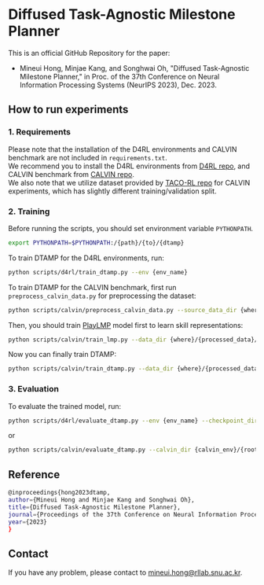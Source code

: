 # Diffused Task-Agnostic Milestone Planner

This is an official GitHub Repository for the paper:
- Mineui Hong, Minjae Kang, and Songhwai Oh, "Diffused Task-Agnostic Milestone Planner," in Proc. of the 37th Conference on Neural Information Processing Systems (NeurIPS 2023), Dec. 2023.

## How to run experiments

### 1. Requirements

Please note that the installation of the D4RL environments and CALVIN benchmark are not included in `requirements.txt`.  
We recommend you to install the D4RL environments from [D4RL repo](https://github.com/Farama-Foundation/D4RL),
and CALVIN benchmark from [CALVIN repo](https://github.com/mees/calvin).  
We also note that we utilize dataset provided by [TACO-RL repo](https://github.com/ErickRosete/tacorl) for CALVIN experiments,
which has slightly different training/validation split.

### 2. Training

Before running the scripts, you should set environment variable ```PYTHONPATH```.
```bash
export PYTHONPATH=$PYTHONPATH:/{path}/{to}/{dtamp}
```
To train DTAMP for the D4RL environments, run:
```bash
python scripts/d4rl/train_dtamp.py --env {env_name}
```
To train DTAMP for the CALVIN benchmark, first run ```preprocess_calvin_data.py``` for preprocessing the dataset:
```bash
python scripts/calvin/preprocess_calvin_data.py --source_data_dir {where}/{tacorl_data}/{saved} --target_data_dir {where}/{to_save}/{processed_data}
```
Then, you should train [PlayLMP](https://learning-from-play.github.io/) model first to learn skill representations:
```bash
python scripts/calvin/train_lmp.py --data_dir {where}/{processed_data}/{saved}; python scripts/calvin/add_skills_to_calvin_dataset.py --data_dir {where}/{processed_data}/{saved}
```
Now you can finally train DTAMP:
```bash
python scripts/calvin/train_dtamp.py --data_dir {where}/{processed_data}/{saved} --lmp_dir {where}/{lmp_checkpoint}/{saved}
```

### 3. Evaluation

To evaluate the trained model, run:
```bash
python scripts/d4rl/evaluate_dtamp.py --env {env_name} --checkpoint_dir {checkpoint}/{dir}
```
or
```bash
python scripts/calvin/evaluate_dtamp.py --calvin_dir {calvin_env}/{root}/{pth} --data_dir {where}/{data}/{saved} --checkpoint_dir {checkpoint}/{dir} --tasks_per_rollout {1 or 2 or 3}
```

## Reference
```bash
@inproceedings{hong2023dtamp,
author={Mineui Hong and Minjae Kang and Songhwai Oh},
title={Diffused Task-Agnostic Milestone Planner},
journal={Proceedings of the 37th Conference on Neural Information Processing Systems (NeurIPS)},
year={2023}
}
```

## Contact
If you have any problem, please contact to <mineui.hong@rllab.snu.ac.kr>.
